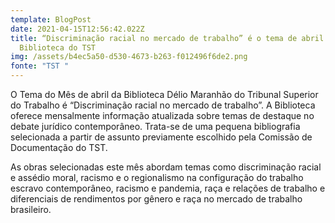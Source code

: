 ```yaml
---
template: BlogPost
date: 2021-04-15T12:56:42.022Z
title: “Discriminação racial no mercado de trabalho” é o tema de abril da
  Biblioteca do TST
img: /assets/b4ec5a50-d530-4673-b263-f012496f6de2.png
fonte: "TST "
---
```

O Tema do Mês de abril da Biblioteca Délio Maranhão do Tribunal Superior do Trabalho é “Discriminação racial no mercado de trabalho”. A Biblioteca oferece mensalmente informação atualizada sobre temas de destaque no debate jurídico contemporâneo. Trata-se de uma pequena bibliografia selecionada a partir de assunto previamente escolhido pela Comissão de Documentação do TST.

As obras selecionadas este mês abordam temas como discriminação racial e assédio moral, racismo e o regionalismo na configuração do trabalho escravo contemporâneo, racismo e pandemia, raça e relações de trabalho e diferenciais de rendimentos por gênero e raça no mercado de trabalho brasileiro.